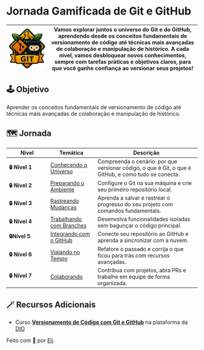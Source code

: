 # Jornada Gamificada de Git e GitHub

| ![](.gitbook/assets/git-github.png) | Vamos explorar juntos o **universo do Git e do GitHub**, aprendendo desde os conceitos fundamentais de **versionamento de código** até técnicas mais avançadas de **colaboração e manipulação de histórico**. A cada nível, vamos desbloquear novos conhecimentos, sempre com tarefas práticas e objetivos claros, para que você ganhe confiança ao versionar seus projetos! |
| ----------------------------------- | ---------------------------------------------------------------------------------------------------------------------------------------------------------------------------------------------------------------------------------------------------------------------------------------------------------------------------------------------------------------------------- |

## 🕹️ Objetivo

Aprender os conceitos fundamentais de versionamento de código até técnicas mais avançadas de colaboração e manipulação de histórico.

## 🗺️ Jornada

<table><thead><tr><th width="95">Nível</th><th>Temática</th><th>Descrição</th></tr></thead><tbody><tr><td><strong>🔒 Nível 1</strong></td><td><a href="nivel-1-conhecendo-o-universo/o-que-e-versionamento-de-codigo.md">Conhecendo o Universo</a></td><td>Compreenda o cenário: por que versionar código, o que é Git, o que é GitHub, e como tudo se conecta.</td></tr><tr><td><strong>🔒 Nível 2</strong></td><td><a href="nivel-2-preparando-o-ambiente/instalando-o-git.md">Preparando o Ambiente</a></td><td>Configure o Git na sua máquina e crie seu primeiro repositório local.</td></tr><tr><td><strong>🔒 Nível 3</strong></td><td><a href="nivel-3-rastreando-mudancas/entendendo-commits-e-status.md">Rastreando Mudanças</a></td><td>Aprenda a salvar e rastrear o progresso do seu projeto com comandos fundamentais.</td></tr><tr><td><strong>🔒 Nível 4</strong> </td><td><a href="nivel-4-trabalhando-com-branches/criando-uma-nova-branch.md">Trabalhando com Branches</a></td><td>Desenvolva funcionalidades isoladas sem bagunçar o código principal.</td></tr><tr><td><strong>🔒Nível 5</strong></td><td><a href="nivel-5-integrando-com-github/conectando-seu-repositorio-local-ao-github.md">Integrando com o GitHub</a></td><td>Conecte seu repositório ao GitHub e aprenda a sincronizar com a nuvem.</td></tr><tr><td><strong>🔒 Nível 6</strong></td><td><a href="nivel-6-viajando-no-tempo/alterando-a-mensagem-de-um-commit.md">Viajando no Tempo</a></td><td>Refatore o passado e corrija o que ficou para trás com recursos avançadas.</td></tr><tr><td><strong>🔒 Nível 7</strong></td><td><a href="nivel-7-colaborando/criando-um-pull-request.md">Colaborando</a></td><td>Contribua com projetos, abra PRs e trabalhe em equipe de forma organizada.</td></tr></tbody></table>

## 🪄 Recursos Adicionais

* Curso [**Versionamento de Código com Git e GitHub**](https://www.dio.me/courses/versionamento-de-codigo-com-git-e-github) na plataforma da [DIO](https://www.dio.me/)

Feito com 💛 por [Eli](https://github.com/elidianaandrade).
